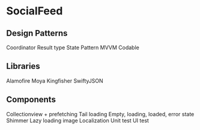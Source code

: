 # SocialFeed

## Design Patterns
Coordinator
Result type
State Pattern
MVVM
Codable

## Libraries
Alamofire
Moya
Kingfisher
SwiftyJSON

## Components
Collectionview + prefetching
Tail loading
Empty, loading, loaded, error state
Shimmer
Lazy loading image
Localization
Unit test
UI test
